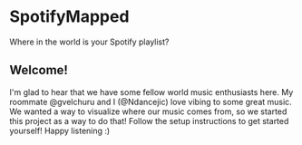 # SpotifyMapped
Where in the world is your Spotify playlist?

## Welcome!
I'm glad to hear that we have some fellow world music enthusiasts here. My roommate @gvelchuru and I (@Ndancejic) love vibing to some great music. We wanted a way to visualize where our music comes from, so we started this project as a way to do that! Follow the setup instructions to get started yourself! Happy listening :)
